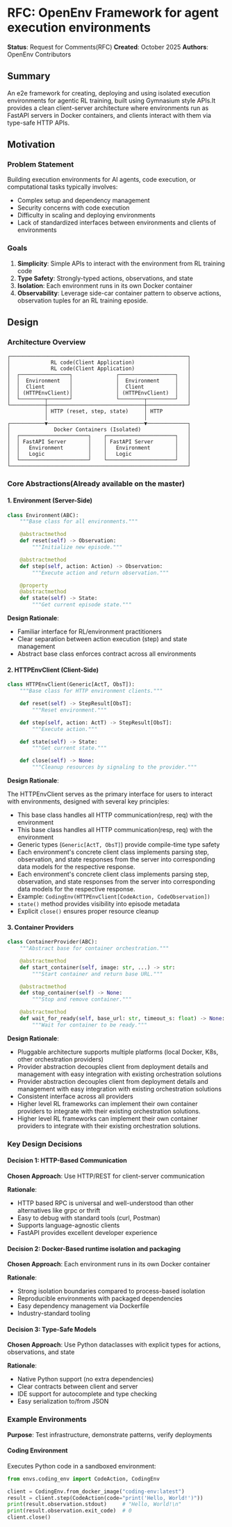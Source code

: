# RFC: OpenEnv Framework for agent execution environments

**Status**: Request for Comments(RFC)
**Created**: October 2025
**Authors**: OpenEnv Contributors

## Summary

An e2e framework for creating, deploying and using isolated execution environments for agentic RL training, built using Gymnasium style APIs.It provides a clean client-server architecture where environments run as FastAPI servers in Docker containers, and clients interact with them via type-safe HTTP APIs.

## Motivation

### Problem Statement

Building execution environments for AI agents, code execution, or computational tasks typically involves:
- Complex setup and dependency management
- Security concerns with code execution
- Difficulty in scaling and deploying environments
- Lack of standardized interfaces between environments and clients of environments

### Goals

1. **Simplicity**: Simple APIs to interact with the environment from RL training code
2. **Type Safety**: Strongly-typed actions, observations, and state
3. **Isolation**: Each environment runs in its own Docker container
4. **Observability**: Leverage side-car container pattern to observe actions, observation tuples for an RL training eposide.


## Design

### Architecture Overview

```
┌─────────────────────────────────────────────────────────┐
│             RL code(Client Application)                 │
│             RL code(Client Application)                 │
│  ┌────────────────┐              ┌──────────────────┐   │
│  │  Environment   │              │  Environment     │   │
│  │  Client        │              │  Client          │   │
│  │ (HTTPEnvClient)│              │ (HTTPEnvClient)  │   │
│  └────────┬───────┘              └────────┬─────────┘   │
└───────────┼───────────────────────────────┼─────────────┘
            │ HTTP (reset, step, state)     │ HTTP
            │                               │
┌───────────▼───────────────────────────────▼─────────────┐
│              Docker Containers (Isolated)               │
│  ┌──────────────────────┐    ┌──────────────────────┐   │
│  │ FastAPI Server       │    │ FastAPI Server       │   │
│  │   Environment        │    │   Environment        │   │
│  │   Logic              │    │   Logic              │   │
│  └──────────────────────┘    └──────────────────────┘   │
└─────────────────────────────────────────────────────────┘
```

### Core Abstractions(Already available on the master)

#### 1. Environment (Server-Side)

```python
class Environment(ABC):
    """Base class for all environments."""

    @abstractmethod
    def reset(self) -> Observation:
        """Initialize new episode."""

    @abstractmethod
    def step(self, action: Action) -> Observation:
        """Execute action and return observation."""

    @property
    @abstractmethod
    def state(self) -> State:
        """Get current episode state."""
```

**Design Rationale**:
- Familiar interface for RL/environment practitioners
- Clear separation between action execution (step) and state management
- Abstract base class enforces contract across all environments

#### 2. HTTPEnvClient (Client-Side)

```python
class HTTPEnvClient(Generic[ActT, ObsT]):
    """Base class for HTTP environment clients."""

    def reset(self) -> StepResult[ObsT]:
        """Reset environment."""

    def step(self, action: ActT) -> StepResult[ObsT]:
        """Execute action."""

    def state(self) -> State:
        """Get current state."""

    def close(self) -> None:
        """Cleanup resources by signaling to the provider."""
```

**Design Rationale**:

The HTTPEnvClient serves as the primary interface for users to interact with environments, designed with several key principles:

- This base class handles all HTTP communication(resp, req) with the environment
- This base class handles all HTTP communication(resp, req) with the environment
- Generic types (`Generic[ActT, ObsT]`) provide compile-time type safety
- Each environment's concrete client class implements parsing step, observation, and state responses from the server into corresponding data models for the respective response.
- Each environment's concrete client class implements parsing step, observation, and state responses from the server into corresponding data models for the respective response.
- Example: `CodingEnv(HTTPEnvClient[CodeAction, CodeObservation])`
- `state()` method provides visibility into episode metadata
- Explicit `close()` ensures proper resource cleanup

#### 3. Container Providers

```python
class ContainerProvider(ABC):
    """Abstract base for container orchestration."""

    @abstractmethod
    def start_container(self, image: str, ...) -> str:
        """Start container and return base URL."""

    @abstractmethod
    def stop_container(self) -> None:
        """Stop and remove container."""

    @abstractmethod
    def wait_for_ready(self, base_url: str, timeout_s: float) -> None:
        """Wait for container to be ready."""
```

**Design Rationale**:
- Pluggable architecture supports multiple platforms (local Docker, K8s, other orchestration providers)
- Provider abstraction decouples client from deployment details and management with easy integration with existing orchestration solutions
- Provider abstraction decouples client from deployment details and management with easy integration with existing orchestration solutions
- Consistent interface across all providers
- Higher level RL frameworks can implement their own container providers to integrate with their existing orchestration solutions.
- Higher level RL frameworks can implement their own container providers to integrate with their existing orchestration solutions.

### Key Design Decisions

#### Decision 1: HTTP-Based Communication

**Chosen Approach**: Use HTTP/REST for client-server communication

**Rationale**:
- HTTP based RPC is universal and well-understood than other alternatives like grpc or thrift
- Easy to debug with standard tools (curl, Postman)
- Supports language-agnostic clients
- FastAPI provides excellent developer experience

#### Decision 2: Docker-Based runtime isolation and packaging

**Chosen Approach**: Each environment runs in its own Docker container

**Rationale**:
- Strong isolation boundaries compared to process-based isolation
- Reproducible environments with packaged dependencies
- Easy dependency management via Dockerfile
- Industry-standard tooling

#### Decision 3: Type-Safe Models

**Chosen Approach**: Use Python dataclasses with explicit types for actions, observations, and state

**Rationale**:
- Native Python support (no extra dependencies)
- Clear contracts between client and server
- IDE support for autocomplete and type checking
- Easy serialization to/from JSON


### Example Environments

**Purpose**: Test infrastructure, demonstrate patterns, verify deployments

#### Coding Environment

Executes Python code in a sandboxed environment:

```python
from envs.coding_env import CodeAction, CodingEnv

client = CodingEnv.from_docker_image("coding-env:latest")
result = client.step(CodeAction(code="print('Hello, World!')"))
print(result.observation.stdout)     # "Hello, World!\n"
print(result.observation.exit_code)  # 0
client.close()
```
